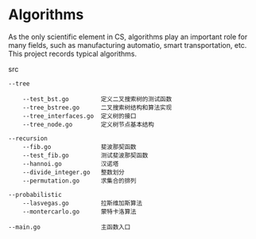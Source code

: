 # Algorithms
As the only scientific element in CS, algorithms play an important role for many fields, such as manufacturing automatio, smart transportation, etc. This project records typical algorithms.


src  

	--tree  

		--test_bst.go 		  定义二叉搜索树的测试函数  
		--tree_bstree.go      二叉搜索树结构和算法实现  
		--tree_interfaces.go  定义树的接口  
		--tree_node.go        定义树节点基本结构  

	--recursion  
		--fib.go 			  斐波那契函数  
		--test_fib.go  		  测试斐波那契函数  
		--hannoi.go 		  汉诺塔  
		--divide_integer.go   整数划分  
		--permutation.go      求集合的排列  

	--probabilistic  
		--lasvegas.go  		  拉斯维加斯算法  
		--montercarlo.go 	  蒙特卡洛算法  

	--main.go 				  主函数入口   
